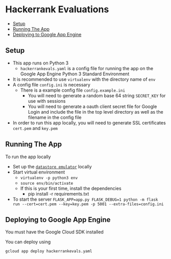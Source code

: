 # Hackerrank Evaluations

- [Setup](#setup)
- [Running The App](#running-the-app)
- [Deploying to Google App Engine](#deploy-google-app-engine)

## Setup
* This app runs on Python 3
  * `hackerrankevals.yaml` is a config file for running the app on the Google App Engine Python 3 Standard Environment
* It is recommended to use `virtualenv` with the directory name of `env`
* A config file `config.ini` is necessary
  * There is a example config file `config.example.ini`
    * You will need to generate a random base 64 string `SECRET_KEY` for use with sessions
    * You will need to generate a oauth client secret file for Google Login and include the file in the top level directory as well as the filename in the config file
* In order to run this app locally, you will need to generate SSL certificates `cert.pem` and `key.pem`

## Running The App

To run the app locally
* Set up the [`datastore emulator`](https://cloud.google.com/datastore/docs/tools/datastore-emulator) locally
* Start virtual environment
  * `virtualenv -p python3 env`
  * `source env/bin/activate`
  * If this is your first time, install the dependencies
    * pip install -r requirements.txt
* To start the server
  `FLASK_APP=app.py FLASK_DEBUG=1 python -m flask run --cert=cert.pem --key=key.pem -p 5001 --extra-files=config.ini`

## Deploying to Google App Engine

You must have the Google Cloud SDK installed

You can deploy using 

`gcloud app deploy hackerrankevals.yaml`

